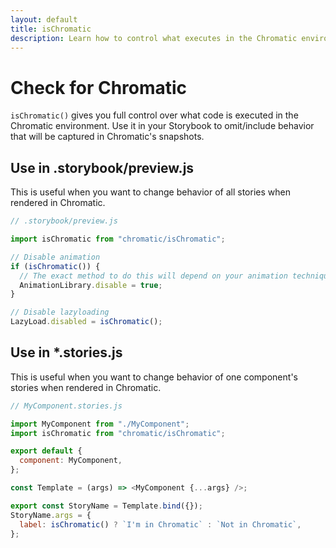 ```yaml
---
layout: default
title: isChromatic
description: Learn how to control what executes in the Chromatic environment
---
```


# Check for Chromatic

`isChromatic()` gives you full control over what code is executed in the Chromatic environment. Use it in your Storybook to omit/include behavior that will be captured in Chromatic's snapshots.

## Use in .storybook/preview.js

This is useful when you want to change behavior of all stories when rendered in Chromatic.

```js
// .storybook/preview.js

import isChromatic from "chromatic/isChromatic";

// Disable animation
if (isChromatic()) {
  // The exact method to do this will depend on your animation techniques.
  AnimationLibrary.disable = true;
}

// Disable lazyloading
LazyLoad.disabled = isChromatic();
```

## Use in \*.stories.js

This is useful when you want to change behavior of one component's stories when rendered in Chromatic.

```js
// MyComponent.stories.js

import MyComponent from "./MyComponent";
import isChromatic from "chromatic/isChromatic";

export default {
  component: MyComponent,
};

const Template = (args) => <MyComponent {...args} />;

export const StoryName = Template.bind({});
StoryName.args = {
  label: isChromatic() ? `I'm in Chromatic` : `Not in Chromatic`,
};

```
